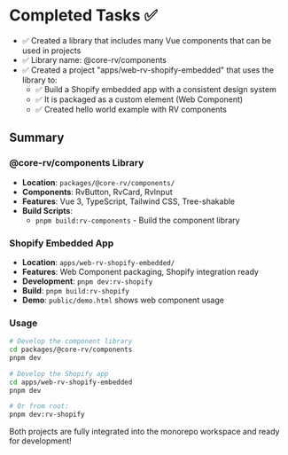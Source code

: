 # Completed Tasks ✅

- ✅ Created a library that includes many Vue components that can be used in projects
- ✅ Library name: @core-rv/components
- ✅ Created a project "apps/web-rv-shopify-embedded" that uses the library to:
  - ✅ Build a Shopify embedded app with a consistent design system
  - ✅ It is packaged as a custom element (Web Component)
  - ✅ Created hello world example with RV components

## Summary

### @core-rv/components Library

- **Location**: `packages/@core-rv/components/`
- **Components**: RvButton, RvCard, RvInput
- **Features**: Vue 3, TypeScript, Tailwind CSS, Tree-shakable
- **Build Scripts**:
  - `pnpm build:rv-components` - Build the component library

### Shopify Embedded App

- **Location**: `apps/web-rv-shopify-embedded/`
- **Features**: Web Component packaging, Shopify integration ready
- **Development**: `pnpm dev:rv-shopify`
- **Build**: `pnpm build:rv-shopify`
- **Demo**: `public/demo.html` shows web component usage

### Usage

```bash
# Develop the component library
cd packages/@core-rv/components
pnpm dev

# Develop the Shopify app
cd apps/web-rv-shopify-embedded  
pnpm dev

# Or from root:
pnpm dev:rv-shopify
```

Both projects are fully integrated into the monorepo workspace and ready for development!
